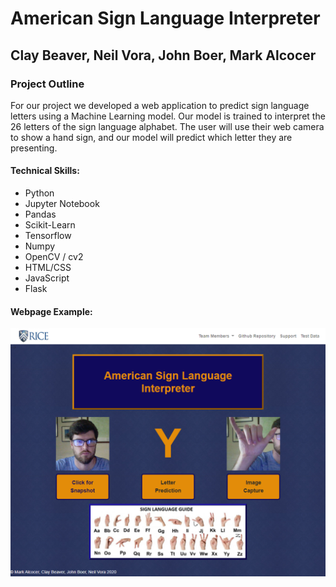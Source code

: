 # American Sign Language Interpreter

## Clay Beaver, Neil Vora, John Boer, Mark Alcocer

### Project Outline

For our project we developed a web application to predict sign language letters using a Machine Learning model.  Our model is trained to interpret the 26 letters of the sign language alphabet.  The user will use their web camera to show a hand sign, and our model will predict which letter they are presenting.

#### Technical Skills:

*	Python
* Jupyter Notebook
* Pandas
*	Scikit-Learn
*	Tensorflow
*	Numpy
*	OpenCV / cv2
*	HTML/CSS
*	JavaScript
* Flask

#### Webpage Example:

![Webpage Example](Readme_Images/Webpage_Example_4.png)
